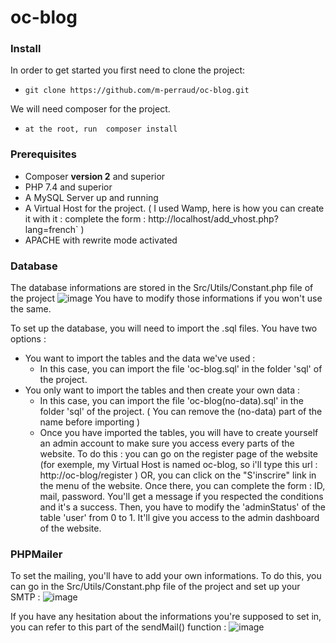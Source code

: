 # oc-blog
 

### Install
In order to get started you first need to clone the project:
- `git clone https://github.com/m-perraud/oc-blog.git`

We will need composer for the project. 
- `at the root, run  composer install`



### Prerequisites

-   Composer **version 2** and superior
-   PHP 7.4 and superior
-   A MySQL Server up and running
-   A Virtual Host for the project. ( I used Wamp, here is how you can create it with it : complete the form : http://localhost/add_vhost.php?lang=french` )
-   APACHE with rewrite mode activated


### Database

The database informations are stored in the  Src/Utils/Constant.php file of the project 
![image](https://user-images.githubusercontent.com/98537701/198880602-d997df4a-5a06-42d3-89ce-6634ef8ad5d2.png)
You have to modify those informations if you won't use the same. 

To set up the database, you will need to import the .sql files. You have two options : 
- You want to import the tables and the data we've used : 
    - In this case, you can import the file 'oc-blog.sql' in the folder 'sql' of the project. 
- You only want to import the tables and then create your own data : 
    - In this case, you can import the file 'oc-blog(no-data).sql' in the folder 'sql' of the project. ( You can remove the (no-data) part of the name before importing )
    - Once you have imported the tables, you will have to create yourself an admin account to make sure you access every parts of the website. 
      To do this : you can go on the register page of the website (for exemple, my Virtual Host is named oc-blog, so i'll type this url : http://oc-blog/register ) 
      OR, you can click on the "S'inscrire" link in the menu of the website. 
      Once there, you can complete the form : ID, mail, password. 
      You'll get a message if you respected the conditions and it's a success. 
      Then, you have to modify the 'adminStatus' of the table 'user' from 0 to 1. 
      It'll give you access to the admin dashboard of the website. 
      
 
 ### PHPMailer
 
 To set the mailing, you'll have to add your own informations. 
 To do this, you can go in the Src/Utils/Constant.php file of the project and set up your SMTP : 
 ![image](https://user-images.githubusercontent.com/98537701/198881374-9e558a5b-f2ba-4c5a-8dee-efd4f33e0616.png)
 
 If you have any hesitation about the informations you're supposed to set in, you can refer to this part of the sendMail() function : 
 ![image](https://user-images.githubusercontent.com/98537701/198881451-c524aea5-dfdd-429d-91c1-6e14a007f2d6.png)
 
 


 

